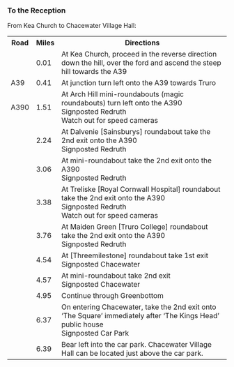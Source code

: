 <div class=section>
<h3>To the Reception</h3>

<p>From Kea Church to Chacewater Village Hall:</p>

<table>
  <tr>
    <th>Road
    <th>Miles
    <th>Directions
  <tr>
    <td>
    <td>0.01
    <td>At Kea Church, proceed in the reverse direction down the hill, over the
      ford and ascend the steep hill towards the A39
  <tr>
    <td>A39
    <td>0.41
    <td>At junction turn left onto the A39 towards Truro
  <tr>
    <td>A390
    <td>1.51
    <td>At Arch Hill mini-roundabouts (magic roundabouts) turn left onto the
      A390
      <br>Signposted Redruth
      <br>Watch out for speed cameras
  <tr>
    <td>
    <td>2.24
    <td>At Dalvenie [Sainsburys] roundabout take the 2nd exit onto the A390
      <br>Signposted Redruth
  <tr>
    <td>
    <td>3.06
    <td>At mini-roundabout take the 2nd exit onto the A390
      <br>Signposted Redruth
  <tr>
    <td>
    <td>3.38
    <td>At Treliske [Royal Cornwall Hospital] roundabout take the 2nd exit onto
      the A390
      <br>Signposted Redruth
      <br>Watch out for speed cameras
  <tr>
    <td>
    <td>3.76
    <td>At Maiden Green [Truro College] roundabout take the 2nd exit onto the
      A390
      <br>Signposted Redruth
  <tr>
    <td>
    <td>4.54
    <td>At [Threemilestone] roundabout take 1st exit
      <br>Signposted Chacewater
  <tr>
    <td>
    <td>4.57
    <td>At mini-roundabout take 2nd exit
      <br>Signposted Chacewater
  <tr>
    <td>
    <td>4.95
    <td>Continue through Greenbottom
  <tr>
    <td>
    <td>6.37
    <td>On entering Chacewater, take the 2nd exit onto ‘The Square’ immediately
      after ‘The Kings Head’ public house
      <br>Signposted Car Park
  <tr>
    <td>
    <td>6.39
    <td>Bear left into the car park.  Chacewater Village Hall can be located
      just above the car park.
</table>
</div>
